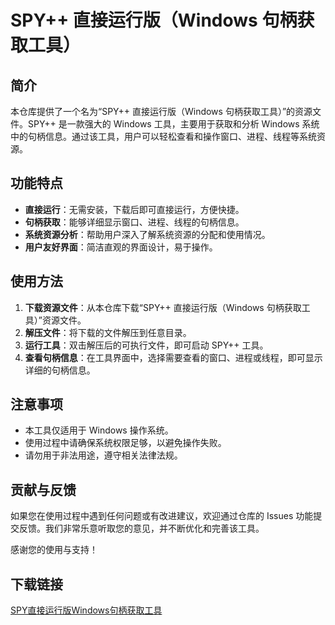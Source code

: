 # SPY++ 直接运行版（Windows 句柄获取工具）

## 简介

本仓库提供了一个名为“SPY++ 直接运行版（Windows 句柄获取工具）”的资源文件。SPY++ 是一款强大的 Windows 工具，主要用于获取和分析 Windows 系统中的句柄信息。通过该工具，用户可以轻松查看和操作窗口、进程、线程等系统资源。

## 功能特点

- **直接运行**：无需安装，下载后即可直接运行，方便快捷。
- **句柄获取**：能够详细显示窗口、进程、线程的句柄信息。
- **系统资源分析**：帮助用户深入了解系统资源的分配和使用情况。
- **用户友好界面**：简洁直观的界面设计，易于操作。

## 使用方法

1. **下载资源文件**：从本仓库下载“SPY++ 直接运行版（Windows 句柄获取工具）”资源文件。
2. **解压文件**：将下载的文件解压到任意目录。
3. **运行工具**：双击解压后的可执行文件，即可启动 SPY++ 工具。
4. **查看句柄信息**：在工具界面中，选择需要查看的窗口、进程或线程，即可显示详细的句柄信息。

## 注意事项

- 本工具仅适用于 Windows 操作系统。
- 使用过程中请确保系统权限足够，以避免操作失败。
- 请勿用于非法用途，遵守相关法律法规。

## 贡献与反馈

如果您在使用过程中遇到任何问题或有改进建议，欢迎通过仓库的 Issues 功能提交反馈。我们非常乐意听取您的意见，并不断优化和完善该工具。

感谢您的使用与支持！

## 下载链接

[SPY直接运行版Windows句柄获取工具](https://pan.quark.cn/s/bfa191b985ca)
